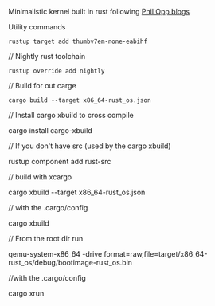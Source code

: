 Minimalistic kernel built in rust following [Phil Opp blogs](https://os.phil-opp.com/freestanding-rust-binary/)


Utility commands

`rustup target add thumbv7em-none-eabihf`

// Nightly rust toolchain

`rustup override add nightly`

// Build for out carge

`cargo build --target x86_64-rust_os.json`

// Install cargo xbuild to cross compile

cargo install cargo-xbuild

// If you don't have src (used by the cargo xbuild)

rustup component add rust-src

// build with xcargo

cargo xbuild --target x86_64-rust_os.json

// with the .cargo/config

cargo xbuild

// From the root dir run 

qemu-system-x86_64 -drive format=raw,file=target/x86_64-rust_os/debug/bootimage-rust_os.bin

//with the .cargo/config

cargo xrun
